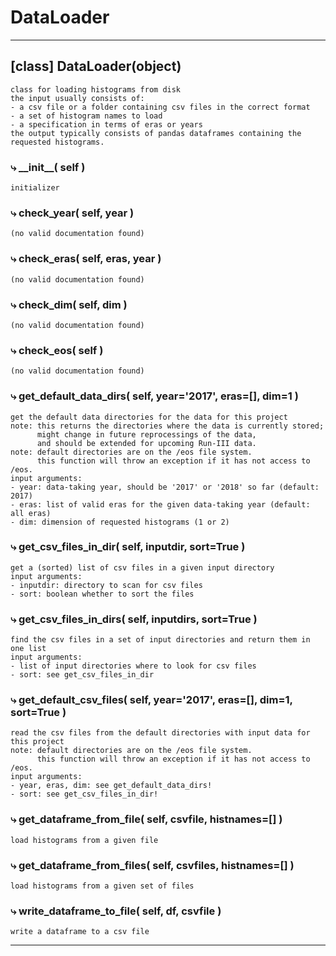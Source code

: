 # DataLoader  
  
- - -
## [class] DataLoader(object)  
```text  
class for loading histograms from disk  
the input usually consists of:  
- a csv file or a folder containing csv files in the correct format  
- a set of histogram names to load  
- a specification in terms of eras or years  
the output typically consists of pandas dataframes containing the requested histograms.  
```  
### &#10551; \_\_init\_\_( self )  
```text  
initializer  
```  
### &#10551; check\_year( self, year )  
```text  
(no valid documentation found)  
```  
### &#10551; check\_eras( self, eras, year )  
```text  
(no valid documentation found)  
```  
### &#10551; check\_dim( self, dim )  
```text  
(no valid documentation found)  
```  
### &#10551; check\_eos( self )  
```text  
(no valid documentation found)  
```  
### &#10551; get\_default\_data\_dirs( self, year='2017', eras=[], dim=1 )  
```text  
get the default data directories for the data for this project  
note: this returns the directories where the data is currently stored;  
      might change in future reprocessings of the data,  
      and should be extended for upcoming Run-III data.  
note: default directories are on the /eos file system.  
      this function will throw an exception if it has not access to /eos.  
input arguments:  
- year: data-taking year, should be '2017' or '2018' so far (default: 2017)  
- eras: list of valid eras for the given data-taking year (default: all eras)  
- dim: dimension of requested histograms (1 or 2)  
```  
### &#10551; get\_csv\_files\_in\_dir( self, inputdir, sort=True )  
```text  
get a (sorted) list of csv files in a given input directory  
input arguments:  
- inputdir: directory to scan for csv files  
- sort: boolean whether to sort the files  
```  
### &#10551; get\_csv\_files\_in\_dirs( self, inputdirs, sort=True )  
```text  
find the csv files in a set of input directories and return them in one list  
input arguments:  
- list of input directories where to look for csv files  
- sort: see get_csv_files_in_dir  
```  
### &#10551; get\_default\_csv\_files( self, year='2017', eras=[], dim=1, sort=True )  
```text  
read the csv files from the default directories with input data for this project  
note: default directories are on the /eos file system.  
      this function will throw an exception if it has not access to /eos.  
input arguments:   
- year, eras, dim: see get_default_data_dirs!  
- sort: see get_csv_files_in_dir!  
```  
### &#10551; get\_dataframe\_from\_file( self, csvfile, histnames=[] )  
```text  
load histograms from a given file  
```  
### &#10551; get\_dataframe\_from\_files( self, csvfiles, histnames=[] )  
```text  
load histograms from a given set of files  
```  
### &#10551; write\_dataframe\_to\_file( self, df, csvfile )  
```text  
write a dataframe to a csv file  
```  
- - -  
  
